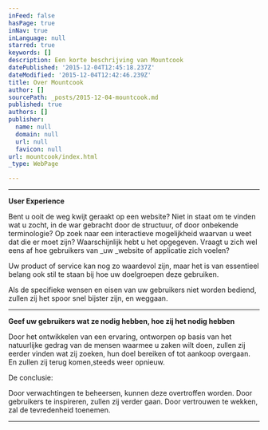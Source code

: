 ```yaml
---
inFeed: false
hasPage: true
inNav: true
inLanguage: null
starred: true
keywords: []
description: Een korte beschrijving van Mountcook
datePublished: '2015-12-04T12:45:18.237Z'
dateModified: '2015-12-04T12:42:46.239Z'
title: Over Mountcook
author: []
sourcePath: _posts/2015-12-04-mountcook.md
published: true
authors: []
publisher:
  name: null
  domain: null
  url: null
  favicon: null
url: mountcook/index.html
_type: WebPage

---
```

****

**User
Experience**

Bent u ooit de weg kwijt geraakt op een website? Niet in staat om te
vinden wat u zocht, in de war gebracht door de structuur, of door onbekende
terminologie? Op zoek naar een interactieve mogelijkheid waarvan u weet dat die
er moet zijn? Waarschijnlijk hebt u het opgegeven. Vraagt u zich wel eens af
hoe gebruikers van _uw _website of
applicatie zich voelen?

Uw product of service kan nog zo waardevol zijn, maar het is van
essentieel belang ook stil te staan bij hoe uw doelgroepen deze gebruiken.

Als de specifieke wensen en eisen van uw
gebruikers niet worden bediend, zullen zij het spoor snel bijster zijn, en
weggaan.

****

**Geef uw gebruikers wat ze nodig
hebben, hoe zij het nodig hebben**

Door het ontwikkelen van een ervaring, ontworpen op basis van het
natuurlijke gedrag van de mensen waarmee u zaken wilt doen, zullen zij eerder
vinden wat zij zoeken, hun doel bereiken of tot aankoop overgaan. En zullen zij
terug komen,steeds weer opnieuw.

De conclusie:

Door verwachtingen te beheersen, kunnen deze overtroffen worden. Door
gebruikers te inspireren, zullen zij verder gaan. Door vertrouwen te wekken,
zal de tevredenheid toenemen.

****